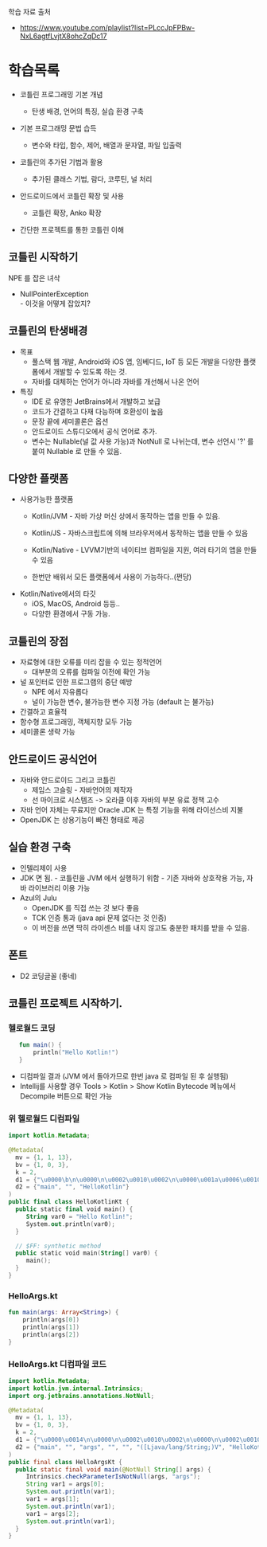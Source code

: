 
학습 자료 출처
 - https://www.youtube.com/playlist?list=PLccJpFPBw-NxL6agtfLvjtX8ohcZqDc17


# 학습목록 
 - 코틀린 프로그래밍 기본 개념
    - 탄생 배경, 언어의 특징, 실습 환경 구축

 - 기본 프로그래밍 문법 습득
    - 변수와 타입, 함수, 제어, 배열과 문자열, 파일 입출력
 
 - 코틀린의 추가된 기법과 활용
    - 추가된 클래스 기법, 람다, 코루틴, 널 처리

 - 안드로이드에서 코틀린 확장 및 사용
    - 코틀린 확장, Anko 확장

  - 간단한 프로젝트를 통한 코틀린 이해


## 코틀린 시작하기
  NPE 를 잡은 녀삭
   - NullPointerException  
    - 이것을 어떻게 잡았지? 
 
## 코틀린의 탄생배경
 - 목표
      - 풀스택 웹 개발, Android와 iOS 앱, 임베디드, IoT 등 모든 개발을 다양한 플랫폼에서 개발할 수 있도록 하는 것.
      - 자바를 대체하는 언어가 아니라 자바를 개선해서 나온 언어
 - 특징
      - IDE 로 유명한 JetBrains에서 개발하고 보급
      - 코드가 간결하고 다재 다능하며 호환성이 높음
      - 문장 끝에 세미콜론은 옵션
      - 안드로이드 스튜디오에서 공식 언어로 추가.
      - 변수는 Nullable(널 값 사용 가능)과 NotNull 로 나뉘는데, 변수 선언시 '?' 를 붙여 Nullable 로 만들 수 있음.

## 다양한 플랫폼
 - 사용가능한 플랫폼
    - Kotlin/JVM - 자바 가상 머신 상에서 동작하는 앱을 만들 수 있음.
    - Kotlin/JS - 자바스크립트에 의해 브라우저에서 동작하는 앱을 만들 수 있음
    - Kotlin/Native - LVVM기반의 네이티브 컴파일을 지원, 여러 타기의 앱을 만들 수 있음

    - 한번만 배워서 모든 플랫폼에서 사용이 가능하다..(쩐당)
 - Kotlin/Native에서의 타깃
    - iOS, MacOS, Android 등등..
    - 다양한 환경에서 구동 가능.

## 코틀린의 장점
 - 자료형에 대한 오류를 미리 잡을 수 있는 정적언어
    - 대부분의 오류를 컴파일 이전에 확인 가능
 - 널 포인터로 인한 프로그램의 중단 예방
    - NPE 에서 자유롭다
    - 널이 가능한 변수, 불가능한 변수 지정 가능 (default 는 불가능)
 - 간결하고 효율적
 - 함수형 프로그래밍, 객체지향 모두 가능
 - 세미콜론 생략 가능

## 안드로이드 공식언어
 - 자바와 안드로이드 그리고 코틀린
    - 제임스 고슬링 - 자바언어의 제작자
    - 선 마이크로 시스템즈 -> 오라클 이후 자바의 부분 유료 정책 고수
 - 자바 언어 자체는 무료지만 Oracle JDK 는 특정 기능을 위해 라이선스비 지불
 - OpenJDK 는 상용기능이 빠진 형태로 제공

## 실습 환경 구축
 - 인텔리제이 사용
 - JDK 면 됨. 
        - 코틀린을 JVM 에서 실행하기 위함
        - 기존 자바와 상호작용 가능, 자바 라이브러리 이용 가능
 - Azul의 Julu 
      - OpenJDK 를 직접 쓰는 것 보다 좋음
      - TCK 인증 통과 (java api 문제 없다는 것 인증)
      - 이 버전을 쓰면 딱히 라이센스 비를 내지 않고도 충분한 패치를 받을 수 있음.

## 폰트 
 - D2 코딩글꼴 (좋네)

## 코틀린 프로젝트 시작하기.
 
 ### 헬로월드 코딩

 ```kotlin
    fun main() {
        println("Hello Kotlin!")
    }
 ```

 - 디컴파일 결과 (JVM 에서 돌아가므로 한번 java 로 컴파일 된 후 실행됨)
 - Intellij를 사용할 경우 Tools > Kotlin > Show Kotlin Bytecode 메뉴에서 Decompile 버튼으로 확인 가능

### 위 헬로월드 디컴파일
 ```kotlin
 import kotlin.Metadata;

@Metadata(
   mv = {1, 1, 13},
   bv = {1, 0, 3},
   k = 2,
   d1 = {"\u0000\b\n\u0000\n\u0002\u0010\u0002\n\u0000\u001a\u0006\u0010\u0000\u001a\u00020\u0001¨\u0006\u0002"},
   d2 = {"main", "", "HelloKotlin"}
)
public final class HelloKotlinKt {
   public static final void main() {
      String var0 = "Hello Kotlin!";
      System.out.println(var0);
   }

   // $FF: synthetic method
   public static void main(String[] var0) {
      main();
   }
}

 ```

### HelloArgs.kt
```kotlin
fun main(args: Array<String>) {
    println(args[0])
    println(args[1])
    println(args[2])
}
```

### HelloArgs.kt 디컴파일 코드 
 ```java
import kotlin.Metadata;
import kotlin.jvm.internal.Intrinsics;
import org.jetbrains.annotations.NotNull;

@Metadata(
   mv = {1, 1, 13},
   bv = {1, 0, 3},
   k = 2,
   d1 = {"\u0000\u0014\n\u0000\n\u0002\u0010\u0002\n\u0000\n\u0002\u0010\u0011\n\u0002\u0010\u000e\n\u0002\b\u0002\u001a\u0019\u0010\u0000\u001a\u00020\u00012\f\u0010\u0002\u001a\b\u0012\u0004\u0012\u00020\u00040\u0003¢\u0006\u0002\u0010\u0005¨\u0006\u0006"},
   d2 = {"main", "", "args", "", "", "([Ljava/lang/String;)V", "HelloKotlin"}
)
public final class HelloArgsKt {
   public static final void main(@NotNull String[] args) {
      Intrinsics.checkParameterIsNotNull(args, "args");
      String var1 = args[0];
      System.out.println(var1);
      var1 = args[1];
      System.out.println(var1);
      var1 = args[2];
      System.out.println(var1);
   }
}

```


